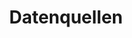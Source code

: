 ---
title: Datenquellen
custom_title:
  html: PAGES.DATASOURCE
  menu: PAGES.DATASOURCE_MENU_TITLE
visible: true
routes:
  default: '/datenquellen'
---